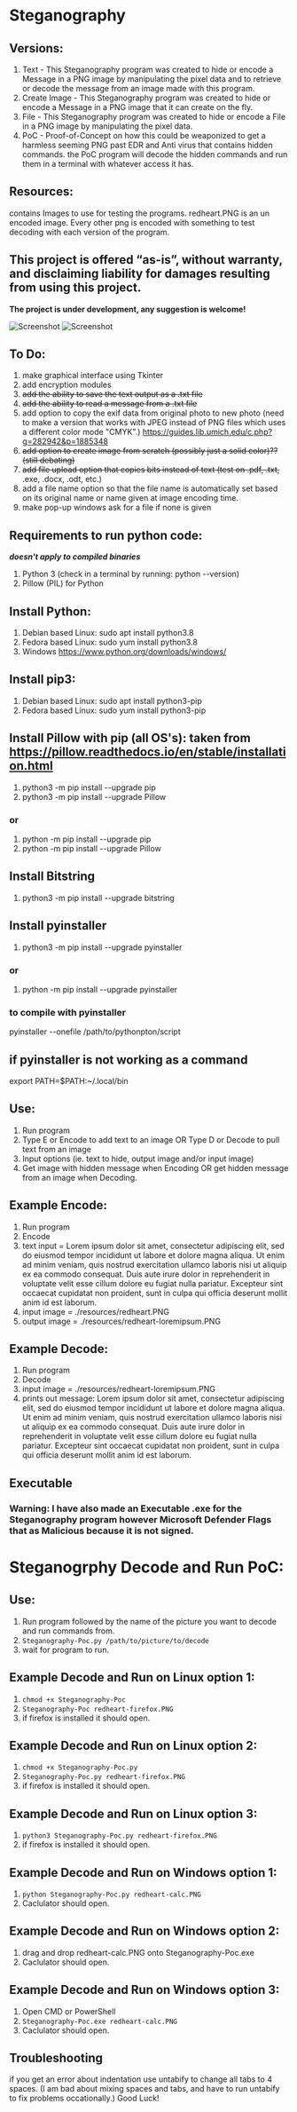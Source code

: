 # Steganography 

## Versions: 
1. Text - This Steganography program was created to hide or encode a Message in a PNG image by manipulating the pixel data and to retrieve or decode the message from an image made with this program. 
2. Create Image - This Steganography program was created to hide or encode a Message in a PNG image that it can create on the fly. 
3. File - This Steganography program was created to hide or encode a File in a PNG image by manipulating the pixel data. 
4. PoC - Proof-of-Concept on how this could be weaponized to get a harmless seeming PNG past EDR and Anti virus that contains hidden commands. the PoC program will decode the hidden commands and run them in a terminal with whatever access it has. 
## Resources:
contains Images to use for testing the programs. redheart.PNG is an un encoded image. Every other png is encoded with something to test decoding with each version of the program. 

## This project is offered “as-is”, without warranty, and disclaiming liability for damages resulting from using this project.

**The project is under development, any suggestion is welcome!**

![Screenshot](https://img.shields.io/badge/Platform-Universal-brightgreen)
![Screenshot](https://img.shields.io/badge/Language-Python3-blue)

## To Do:
1. make graphical interface using Tkinter
2. add encryption modules 
3. ~~add the ability to save the text output as a .txt file~~
4. ~~add the ability to read a message from a .txt file~~
5. add option to copy the exif data from original photo to new photo (need to make a version that works with JPEG instead of PNG files which uses a different color mode "CMYK".) https://guides.lib.umich.edu/c.php?g=282942&p=1885348
6. ~~add option to create image from scratch (possibly just a solid color)?? (still debating)~~
7. ~~add file upload option that copies bits instead of text (test on .pdf, .txt,~~ .exe, .docx, .odt, etc.)
8. add a file name option so that the file name is automatically set based on its original name or name given at image encoding time. 
9. make pop-up windows ask for a file if none is given

## Requirements to run python code:
***doesn't apply to compiled binaries***
1. Python 3 (check in a terminal by running: python --version)
2. Pillow (PIL) for Python

## Install Python:
1. Debian based Linux: sudo apt install python3.8
2. Fedora based Linux: sudo yum install python3.8
3. Windows https://www.python.org/downloads/windows/

## Install pip3:
1. Debian based Linux: sudo apt install python3-pip 
2. Fedora based Linux: sudo yum install python3-pip 

## Install Pillow with pip (all OS's): taken from https://pillow.readthedocs.io/en/stable/installation.html
1. python3 -m pip install --upgrade pip
2. python3 -m pip install --upgrade Pillow
### or
1. python -m pip install --upgrade pip
2. python -m pip install --upgrade Pillow
## Install Bitstring
1. python3 -m pip install --upgrade bitstring

## Install pyinstaller
1. python3 -m pip install --upgrade pyinstaller
### or
1. python -m pip install --upgrade pyinstaller
### to compile with pyinstaller
pyinstaller --onefile /path/to/pythonpton/script
## if pyinstaller is not working as a command
export PATH=$PATH:~/.local/bin

## Use:
1. Run program
2. Type E or Encode to add text to an image OR Type D or Decode to pull text from an image
3. Input options (ie. text to hide, output image and/or input image)
4. Get image with hidden message when Encoding OR get hidden message from an image when Decoding. 


## Example Encode:
1. Run program
2. Encode
3. text input = Lorem ipsum dolor sit amet, consectetur adipiscing elit, sed do eiusmod tempor incididunt ut labore et dolore magna aliqua. Ut enim ad minim veniam, quis nostrud exercitation ullamco laboris nisi ut aliquip ex ea commodo consequat. Duis aute irure dolor in reprehenderit in voluptate velit esse cillum dolore eu fugiat nulla pariatur. Excepteur sint occaecat cupidatat non proident, sunt in culpa qui officia deserunt mollit anim id est laborum. 
4. input image = ./resources/redheart.PNG
5. output image = ./resources/redheart-loremipsum.PNG


## Example Decode:
1. Run program
2. Decode
3. input image = ./resources/redheart-loremipsum.PNG
4. prints out message: Lorem ipsum dolor sit amet, consectetur adipiscing elit, sed do eiusmod tempor incididunt ut labore et dolore magna aliqua. Ut enim ad minim veniam, quis nostrud exercitation ullamco laboris nisi ut aliquip ex ea commodo consequat. Duis aute irure dolor in reprehenderit in voluptate velit esse cillum dolore eu fugiat nulla pariatur. Excepteur sint occaecat cupidatat non proident, sunt in culpa qui officia deserunt mollit anim id est laborum. 


## Executable
### Warning: I have also made an Executable .exe for the Steganography program however Microsoft Defender Flags that as Malicious because it is not signed. 

# Steganogrphy Decode and Run PoC:
## Use:
1. Run program followed by the name of the picture you want to decode and run commands from. 
2. ``` Steganography-Poc.py /path/to/picture/to/decode ```
3. wait for program to run. 

## Example Decode and Run on Linux option 1:
1. ``` chmod +x Steganography-Poc ```
2. ``` Steganography-Poc redheart-firefox.PNG ```
3. if firefox is installed it should open. 

## Example Decode and Run on Linux option 2:
1. ``` chmod +x Steganography-Poc.py ```
2. ``` Steganography-Poc.py redheart-firefox.PNG ```
3. if firefox is installed it should open. 

## Example Decode and Run on Linux option 3:
1. ```python3 Steganography-Poc.py redheart-firefox.PNG ```
2. if firefox is installed it should open. 

## Example Decode and Run on Windows option 1:
1. ``` python Steganography-Poc.py redheart-calc.PNG ```
2. Caclulator should open.  

## Example Decode and Run on Windows option 2:
1. drag and drop redheart-calc.PNG onto Steganography-Poc.exe
2. Caclulator should open. 

## Example Decode and Run on Windows option 3:
1. Open CMD or PowerShell
2. ``` Steganography-Poc.exe redheart-calc.PNG ```
3. Caclulator should open. 

## Troubleshooting
if you get an error about indentation use untabify to change all tabs to 4 spaces. 
(I am bad about mixing spaces and tabs, and have to run untabify to fix problems occationally.)
Good Luck!

